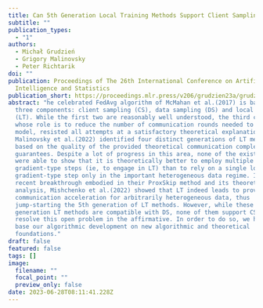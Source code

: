 ```yaml
---
title: Can 5th Generation Local Training Methods Support Client Sampling? Yes!
subtitle: ""
publication_types:
  - "1"
authors:
  - Michał Grudzień
  - Grigory Malinovsky
  - Peter Richtarik
doi: ""
publication: Proceedings of The 26th International Conference on Artificial
  Intelligence and Statistics
publication_short: https://proceedings.mlr.press/v206/grudzien23a/grudzien23a.pdf
abstract: "he celebrated FedAvg algorithm of McMahan et al.(2017) is based on
  three components: client sampling (CS), data sampling (DS) and local training
  (LT). While the first two are reasonably well understood, the third component,
  whose role is to reduce the number of communication rounds needed to train the
  model, resisted all attempts at a satisfactory theoretical explanation.
  Malinovsky et al.(2022) identified four distinct generations of LT methods
  based on the quality of the provided theoretical communication complexity
  guarantees. Despite a lot of progress in this area, none of the existing works
  were able to show that it is theoretically better to employ multiple local
  gradient-type steps (ie, to engage in LT) than to rely on a single local
  gradient-type step only in the important heterogeneous data regime. In a
  recent breakthrough embodied in their ProxSkip method and its theoretical
  analysis, Mishchenko et al.(2022) showed that LT indeed leads to provable
  communication acceleration for arbitrarily heterogeneous data, thus
  jump-starting the 5th generation of LT methods. However, while these latest
  generation LT methods are compatible with DS, none of them support CS. We
  resolve this open problem in the affirmative. In order to do so, we had to
  base our algorithmic development on new algorithmic and theoretical
  foundations."
draft: false
featured: false
tags: []
image:
  filename: ""
  focal_point: ""
  preview_only: false
date: 2023-06-28T08:11:41.228Z
---
```

